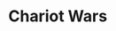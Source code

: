 <script setup>

import CalcEmulator from "../../casio-emulator/CalcEmulator.vue"
import chariotwars from "../../casio-emulator/chariotwars.js"

</script>

# Chariot Wars

<CalcEmulator :program="chariotwars"/>
